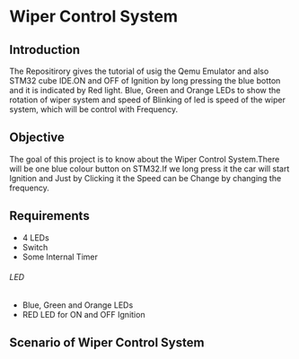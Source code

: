# Wiper Control System

## Introduction 
The Repositirory gives the tutorial of usig the Qemu Emulator and also STM32 cube IDE.ON and OFF of Ignition by long pressing the blue botton and it is indicated by Red light.
Blue, Green and Orange LEDs to show the rotation of wiper system and speed of Blinking of led is speed of the wiper system, which will be control with Frequency.

## Objective
The goal of this project is to know about the Wiper Control System.There will be one blue colour button on STM32.If we long press it the car will start Ignition and Just by 
Clicking it the Speed can be Change by changing the frequency.

## Requirements
* 4 LEDs
* Switch
* Some Internal Timer

###### LED
* Blue, Green and Orange LEDs
* RED LED for ON and OFF Ignition

## Scenario of Wiper Control System













